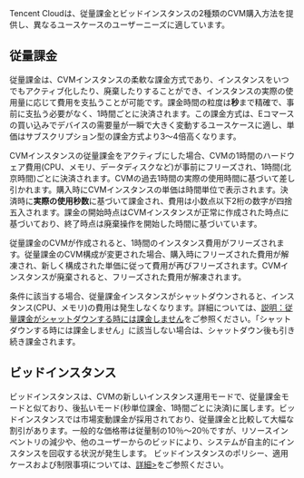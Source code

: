 Tencent Cloudは、従量課金とビッドインスタンスの2種類のCVM購入方法を提供し、異なるユースケースのユーザーニーズに適しています。

## 従量課金

従量課金は、CVMインスタンスの柔軟な課金方式であり、インスタンスをいつでもアクティブ化したり、廃棄したりすることができ、インスタンスの実際の使用量に応じて費用を支払うことが可能です。課金時間の粒度は**秒**まで精確で、事前に支払う必要がなく、1時間ごとに決済されます。この課金方式は、Eコマースの買い込みでデバイスの需要量が一瞬で大きく変動するユースケースに適し、単価はサブスクリプション型の課金方式より3〜4倍高くなります。

CVMインスタンスの従量課金をアクティブにした場合、CVMの1時間のハードウェア費用(CPU、メモリ、データディスクなど)が事前にフリーズされ、1時間(北京時間)ごとに決済されます。CVMの過去1時間の実際の使用時間に基づいて差し引かれます。購入時にCVMインスタンスの単価は時間単位で表示されます。決済時に**実際の使用秒数**に基づいて課金され、費用は小数点以下2桁の数字が四捨五入されます。課金の開始時点はCVMインスタンスが正常に作成された時点に基づいており、終了時点は廃棄操作を開始した時間に基づいています。

従量課金のCVMが作成されると、1時間のインスタンス費用がフリーズされます。従量課金のCVM構成が変更された場合、購入時にフリーズされた費用が解凍され、新しく構成された単価に従って費用が再びフリーズされます。CVMインスタンスが廃棄されると、フリーズされた費用が解凍されます。

条件に該当する場合、従量課金インスタンスがシャットダウンされると、インスタンス(CPU、メモリ)の費用は発生しなくなります。詳細については、[説明：従量課金がシャットダウンする時には課金しません](https://intl.cloud.tencent.com/document/product/213/19918)をご参照ください。「シャットダウンする時には課金しません」に該当しない場合は、シャットダウン後も引き続き課金されます。

## ビッドインスタンス

ビッドインスタンスは、CVMの新しいインスタンス運用モードで、従量課金モードと似ており、後払いモード(秒単位課金、1時間ごとに決済)に属します。ビッドインスタンスでは市場変動課金が採用されており、従量課金と比較して大幅な割引があります。一般的な価格帯は従量制の10％～20％ですが、リソースインベントリの減少や、他のユーザーからのビッドにより、システムが自主的にインスタンスを回収する状況が発生します。
ビッドインスタンスのポリシー、適用ケースおよび制限事項については、[詳細>](https://intl.cloud.tencent.com/document/product/213/17816)をご参照ください。

